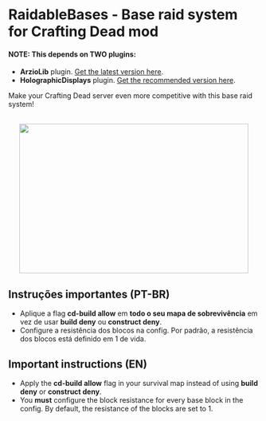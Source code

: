 # RaidableBases - Base raid system for Crafting Dead mod
#### NOTE: This depends on TWO plugins:
- **ArzioLib** plugin. [Get the latest version here](https://github.com/Arzio/ArzioLib/releases).
- **HolographicDisplays** plugin. [Get the recommended version here](https://dev.bukkit.org/projects/holographic-displays/files/878923/download).

Make your Crafting Dead server even more competitive with this base raid system!

<p align="center">
  <br>
  <a href="https://www.youtube.com/watch?v=EyKIsZ8s3C8" target="_blank">
    <img width="460" height="300" src="https://img.youtube.com/vi/EyKIsZ8s3C8/0.jpg">
  </a>
</p>

## Instruções importantes (PT-BR)
- Aplique a flag **cd-build allow** em **todo o seu mapa de sobrevivência** em vez de usar **build deny** ou **construct deny**.
- Configure a resistência dos blocos na config. Por padrão, a resistência dos blocos está definido em 1 de vida.

## Important instructions (EN)
- Apply the **cd-build allow** flag in your survival map instead of using **build deny** or **construct deny**.
- You **must** configure the block resistance for every base block in the config. By default, the resistance of the blocks are set to 1.
